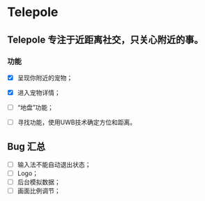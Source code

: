 #  Telepole

## Telepole 专注于近距离社交，只关心附近的事。
### 功能
- [x] 呈现你附近的宠物；
- [x] 进入宠物详情；
- [ ] “地盘”功能；
- [ ] 寻找功能，使用UWB技术确定方位和距离。


## Bug 汇总
- [ ] 输入法不能自动退出状态；
- [ ] Logo；
- [ ] 后台模拟数据；
- [ ] 画面比例调节；
